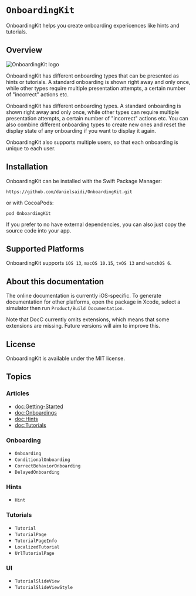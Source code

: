 # ``OnboardingKit``

OnboardingKit helps you create onboarding expericences like hints and tutorials.



## Overview

![OnboardingKit logo](Logo.png)

OnboardingKit has different onboarding types that can be presented as hints or tutorials. A standard onboarding is shown right away and only once, while other types require multiple presentation attempts, a certain number of "incorrect" actions etc. 

OnboardingKit has different onboarding types. A standard onboarding is shown right away and only once, while other types can require multiple presentation attempts, a certain number of "incorrect" actions etc. You can also combine different onboarding types to create new ones and reset the display state of any onboarding if you want to display it again. 

OnboardingKit also supports multiple users, so that each onboarding is unique to each user.



## Installation

OnboardingKit can be installed with the Swift Package Manager:

```
https://github.com/danielsaidi/OnboardingKit.git
```

or with CocoaPods:

```
pod OnboardingKit
```

If you prefer to no have external dependencies, you can also just copy the source code into your app.



## Supported Platforms

OnboardingKit supports `iOS 13`, `macOS 10.15`, `tvOS 13` and `watchOS 6`.



## About this documentation

The online documentation is currently iOS-specific. To generate documentation for other platforms, open the package in Xcode, select a simulator then run `Product/Build Documentation`.

Note that DocC currently omits extensions, which means that some extensions are missing. Future versions will aim to improve this.



## License

OnboardingKit is available under the MIT license.



## Topics

### Articles

- <doc:Getting-Started>
- <doc:Onboardings>
- <doc:Hints>
- <doc:Tutorials>

### Onboarding

- ``Onboarding``
- ``ConditionalOnboarding``
- ``CorrectBehaviorOnboarding``
- ``DelayedOnboarding``

### Hints

- ``Hint``

### Tutorials

- ``Tutorial``
- ``TutorialPage``
- ``TutorialPageInfo``
- ``LocalizedTutorial``
- ``UrlTutorialPage``

### UI

- ``TutorialSlideView``
- ``TutorialSlideViewStyle``
